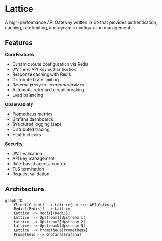 # Lattice

A high-performance API Gateway written in Go that provides authentication, caching, rate limiting, and dynamic configuration management.

## Features

**Core Features**

-   Dynamic route configuration via Redis
-   JWT and API key authentication
-   Response caching with Redis
-   Distributed rate limiting
-   Reverse proxy to upstream services
-   Automatic retry and circuit breaking
-   Load balancing

**Observability**

-   Prometheus metrics
-   Grafana dashboards
-   Structured logging (zap)
-   Distributed tracing
-   Health checks

**Security**

-   JWT validation
-   API key management
-   Role-based access control
-   TLS termination
-   Request validation

## Architecture

```mermaid
graph TD
    Client[Client] --> Lattice[Lattice API Gateway]
    Redis[(Redis)] --> Lattice
    Lattice --> Redis[(Redis)]
    Lattice --> Upstream1[Upstream 1]
    Lattice --> Upstream2[Upstream 2]
    Lattice --> UpstreamN[Upstream N]
    Lattice --> Prometheus[Prometheus]
    Prometheus --> Grafana[Grafana]
```
